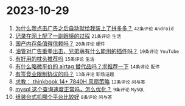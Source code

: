 # 2023-10-29

1. [为什么我点击广告之后自动就给我装上了拼多多？](https://www.v2ex.com/t/986359) `42条评论` `Android`
1. [记录在网上配了一副眼镜的过程](https://www.v2ex.com/t/986377) `21条评论` `生活`
1. [国产内存条值得信赖吗？](https://www.v2ex.com/t/986365) `20条评论` `硬件`
1. [油管对广告重拳出击，兄弟萌有什么能用的插件吗？](https://www.v2ex.com/t/986371) `19条评论` `YouTube`
1. [有好用的枕头推荐吗](https://www.v2ex.com/t/986376) `15条评论` `生活`
1. [有什么略微平价的 airtag 替代品吗？求推荐一下](https://www.v2ex.com/t/986358) `14条评论` `配件`
1. [有签竞业限制协议的吗？](https://www.v2ex.com/t/986368) `13条评论` `职场话题`
1. [求教： thinkbook 14+ 7840H 风扇策略](https://www.v2ex.com/t/986360) `12条评论` `问与答`
1. [mysql 这个查询速度正常吗，怎么优化？](https://www.v2ex.com/t/986389) `9条评论` `MySQL`
1. [组装台式机哪个平台比较好](https://www.v2ex.com/t/986374) `8条评论` `问与答`
